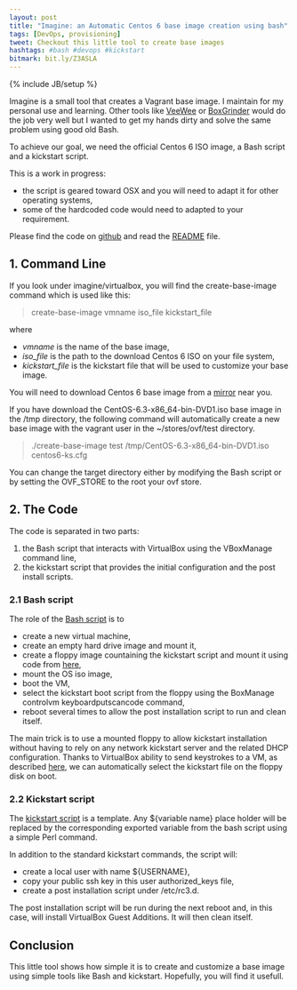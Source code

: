 ```yaml
---
layout: post
title: "Imagine: an Automatic Centos 6 base image creation using bash"
tags: [DevOps, provisioning]
tweet: Checkout this little tool to create base images
hashtags: #bash #devops #kickstart
bitmark: bit.ly/Z3ASLA
---
```

{% include JB/setup %}

Imagine is a small tool that creates a Vagrant base image. I maintain for my personal use and learning.
Other tools like [VeeWee](https://github.com/jedi4ever/veewee) or [BoxGrinder](http://boxgrinder.org/)
would do the job very well but I wanted to get my hands dirty and solve the same problem using good old Bash.

To achieve our goal, we need the official Centos 6 ISO image, a Bash script and a kickstart script.

This is a work in progress:
* the script is geared toward OSX and you will need to adapt it for other operating systems,
* some of the hardcoded code would need to adapted to your requirement.

Please find the code on [github](https://github.com/emeka/imagine) and read
the [README](https://github.com/emeka/imagine/blob/master/README.md) file.

## 1. Command Line

If you look under imagine/virtualbox, you will find the create-base-image command which is used like this:

<blockquote>
    create-base-image vmname iso_file kickstart_file
</blockquote>

where
* *vmname* is the name of the base image,
* *iso_file* is the path to the download Centos 6 ISO on your file system,
* *kickstart_file* is the kickstart file that will be used to customize your base image.

You will need to download Centos 6 base image from a
[mirror](http://isoredirect.centos.org/centos/6/isos/x86_64/) near you.

If you have download the CentOS-6.3-x86_64-bin-DVD1.iso base image in the /tmp directory,
the following command will automatically create a new base image with the vagrant user
in the ~/stores/ovf/test directory.

<blockquote>
./create-base-image test /tmp/CentOS-6.3-x86_64-bin-DVD1.iso centos6-ks.cfg
</blockquote>

You can change the target directory either by modifying the Bash script or by setting the OVF_STORE to the root
your ovf store.

## 2. The Code

The code is separated in two parts:
1. the Bash script that interacts with VirtualBox using the VBoxManage command line,
2. the kickstart script that provides the initial configuration and the post install scripts.

### 2.1 Bash script

The role of the [Bash script](https://github.com/emeka/imagine/blob/master/virtualbox/create-base-image) is to

* create a new virtual machine,
* create an empty hard drive image and mount it,
* create a floppy image countaining the kickstart script and mount it using code from [here][1],
* mount the OS iso image,
* boot the VM,
* select the kickstart boot script from the floppy using the BoxManage controlvm keyboardputscancode command,
* reboot several times to allow the post installation script to run and clean itself.

The main trick is to use a mounted floppy to allow kickstart installation without having to rely on any network
kickstart server and the related DHCP configuration.  Thanks to VirtualBox ability to send keystrokes to a VM,
as described [here][2], we can automatically select the kickstart file on the floppy disk on boot.

### 2.2 Kickstart script

The [kickstart script](https://github.com/emeka/imagine/blob/master/virtualbox/centos6-ks.cfg) is a template.
Any ${variable name} place holder will be replaced by the corresponding exported variable from the bash
script using a simple Perl command.

In addition to the standard kickstart commands, the script will:
* create a local user with name ${USERNAME},
* copy your public ssh key in this user authorized_keys file,
* create a post installation script under /etc/rc3.d.

The post installation script will be run during the next reboot and, in this case, will install VirtualBox Guest
Additions. It will then clean itself.


## Conclusion

This little tool shows how simple it is to create and customize a base image using simple tools like Bash
and kickstart. Hopefully, you will find it usefull.



[1]: http://www.jedi.be/blog/2009/11/17/commandline-creation-of-msdos-floppy-on-macosx/
[2]: http://www.jedi.be/blog/2010/08/29/sending-keystrokes-to-your-virtual-machines-using-X-vnc-rdp-or-native/